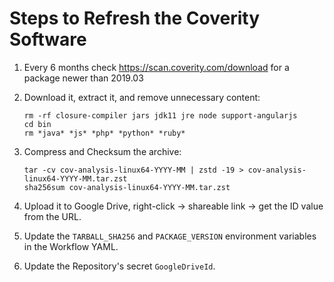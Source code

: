 # Steps to Refresh the Coverity Software

1. Every 6 months check <https://scan.coverity.com/download> for
   a package newer than 2019.03
1. Download it, extract it, and remove unnecessary content:

   ``` shell
   rm -rf closure-compiler jars jdk11 jre node support-angularjs
   cd bin
   rm *java* *js* *php* *python* *ruby*
   ```

1. Compress and Checksum the archive:

   ``` shell
   tar -cv cov-analysis-linux64-YYYY-MM | zstd -19 > cov-analysis-linux64-YYYY-MM.tar.zst
   sha256sum cov-analysis-linux64-YYYY-MM.tar.zst
   ```

1. Upload it to Google Drive, right-click -> shareable link ->
   get the ID value from the URL.
1. Update the `TARBALL_SHA256` and `PACKAGE_VERSION` environment
   variables in the Workflow YAML.
1. Update the Repository's secret `GoogleDriveId`.
